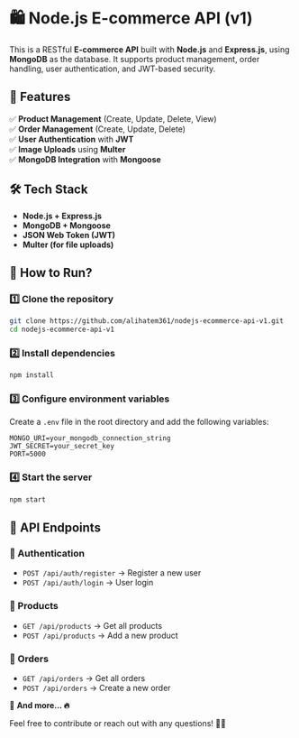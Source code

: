 # 🛍️ Node.js E-commerce API (v1)

This is a RESTful **E-commerce API** built with **Node.js** and **Express.js**, using **MongoDB** as the database. It supports product management, order handling, user authentication, and JWT-based security.

## 🚀 Features
✅ **Product Management** (Create, Update, Delete, View)  
✅ **Order Management** (Create, Update, Delete)  
✅ **User Authentication** with **JWT**  
✅ **Image Uploads** using **Multer**  
✅ **MongoDB Integration** with **Mongoose**  

## 🛠️ Tech Stack
- **Node.js + Express.js**  
- **MongoDB + Mongoose**  
- **JSON Web Token (JWT)**  
- **Multer (for file uploads)**  

## 📌 How to Run?

### 1️⃣ Clone the repository
```bash
git clone https://github.com/alihatem361/nodejs-ecommerce-api-v1.git
cd nodejs-ecommerce-api-v1
```

### 2️⃣ Install dependencies
```bash
npm install
```

### 3️⃣ Configure environment variables
Create a `.env` file in the root directory and add the following variables:
```plaintext
MONGO_URI=your_mongodb_connection_string
JWT_SECRET=your_secret_key
PORT=5000
```

### 4️⃣ Start the server
```bash
npm start
```

## 📜 API Endpoints

### 📌 Authentication
- `POST /api/auth/register` → Register a new user  
- `POST /api/auth/login` → User login  

### 📌 Products
- `GET /api/products` → Get all products  
- `POST /api/products` → Add a new product  

### 📌 Orders
- `GET /api/orders` → Get all orders  
- `POST /api/orders` → Create a new order  

📌 **And more... 🔥**

Feel free to contribute or reach out with any questions! 💬🚀

